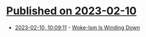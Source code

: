 # [Published on 2023-02-10](index.md)

* [2023-02-10, 10:09:11](https://news.ycombinator.com/item?id=34737764) - [Woke-Ism Is Winding Down](https://compactmag.com/article/woke-ism-is-winding-down)

